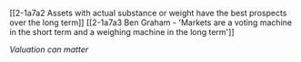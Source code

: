 [[2-1a7a2 Assets with actual substance or weight have the best prospects over the long term]]
	[[2-1a7a3 Ben Graham - 'Markets are a voting machine in the short term and a weighing machine in the long term']]

*Valuation can matter*